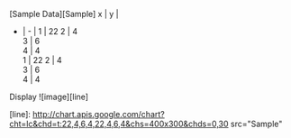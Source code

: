


[Sample Data][Sample]
x | y |
- | - |
1 | 22 
2 | 4  
3 | 6  
4 | 4  
1 | 22 
2 | 4  
3 | 6  
4 | 4  


Display ![image][line]



[line]: http://chart.apis.google.com/chart?cht=lc&chd=t:22,4,6,4,22,4,6,4&chs=400x300&chds=0,30 src="Sample"

